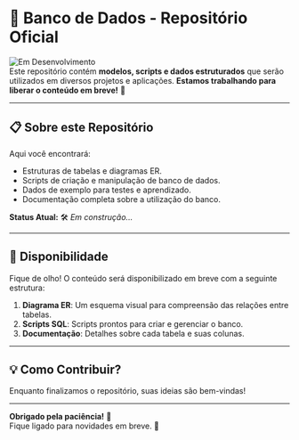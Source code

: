 # 📂 **Banco de Dados - Repositório Oficial**

![Em Desenvolvimento](https://img.shields.io/badge/Status-Em%20Desenvolvimento-yellow?style=flat-square)  
Este repositório contém **modelos, scripts e dados estruturados** que serão utilizados em diversos projetos e aplicações. **Estamos trabalhando para liberar o conteúdo em breve!** 🚀

---

## 📋 **Sobre este Repositório**

Aqui você encontrará:

- Estruturas de tabelas e diagramas ER.
- Scripts de criação e manipulação de banco de dados.
- Dados de exemplo para testes e aprendizado.
- Documentação completa sobre a utilização do banco.

**Status Atual:** 🛠️ *Em construção...*

---

## 📅 **Disponibilidade**

Fique de olho! O conteúdo será disponibilizado em breve com a seguinte estrutura:

1. **Diagrama ER**: Um esquema visual para compreensão das relações entre tabelas.
2. **Scripts SQL**: Scripts prontos para criar e gerenciar o banco.
3. **Documentação**: Detalhes sobre cada tabela e suas colunas.

---

## 💡 **Como Contribuir?**

Enquanto finalizamos o repositório, suas ideias são bem-vindas!  
<!-- Abra uma [issue](https://github.com/seu-usuario/seu-repositorio/issues) com sugestões ou melhorias que gostaria de ver aqui. -->

---

**Obrigado pela paciência!** 🙌  
Fique ligado para novidades em breve. 🎉
